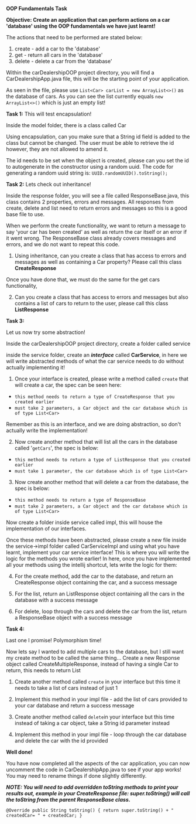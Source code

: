 **OOP Fundamentals Task**

**Objective: Create an application that can perform actions on a car 'database' using the OOP fundamentals we have just learnt!**

The actions that need to be performed are stated below:
1) create - add a car to the 'database'
2) get - return all cars in the 'database'
3) delete - delete a car from the 'database'

Within the carDealershipOOP project directory, you will find a CarDealershipApp.java file, this will be the starting point of 
your application.

As seen in the file, please use `List<Car> carList = new ArrayList<>()` as the database of cars. As you can see the list currently
equals `new ArrayList<>()` which is just an empty list!

**Task 1:**
This will test encapsulation!

Inside the model folder, there is a class called Car

Using encapsulation, can you make sure that a String id field is added to the class but cannot be changed.
The user must be able to retrieve the id however, they are not allowed to amend it.

The id needs to be set when the object is created, please can you set the id to autogenerate in the constructor using a random uuid.
The code for generating a random uuid string is:
`UUID.randomUUID().toString();`

**Task 2:**
Lets check out inheritance!

Inside the response folder, you will see a file called ResponseBase.java, this class contains 2 properties, errors and messages.
All responses from create, delete and list need to return errors and messages so this is a good base file to use.

When we perform the create functionality, we want to return a message to say 'your car has been created' as well as return the car itself or an error if it went wrong.
The ResponseBase class already covers messages and errors, and we do not want to repeat this code.
1) Using inheritance, can you create a class that has access to errors and messages as well as containing a Car property? Please call this class **CreateResponse**

Once you have done that, we must do the same for the get cars functionality, 

2) Can you create a class that has access to errors and messages but also contains a list of cars to return to the user, please call this class **ListResponse**

**Task 3:**

Let us now try some abstraction!

Inside the carDealershipOOP project directory, create a folder called service

inside the service folder, create an **_interface_** called **CarService**, in here we will write abstracted methods of what the car service needs to do
without actually implementing it!

1) Once your interface is created, please write a method called `create` that will create a car, the spec can be seen here:
 - `this method needs to return a type of CreateResponse that you created earlier`
 - `must take 2 parameters, a Car object and the car database which is of type List<Car>`
 
Remember as this is an interface, and we are doing abstraction, so don't actually write the implementation!

2) Now create another method that will list all the cars in the database called '`getCars`', the spec is below:
- `this method needs to return a type of ListResponse that you created earlier`
- `must take 1 parameter, the car database which is of type List<Car>`
3) Now create another method that will delete a car from the database, the spec is below:
- `this method needs to return a type of ResponseBase`
- `must take 2 parameters, a Car object and the car database which is of type List<Car>`

Now create a folder inside service called impl, this will house the implementation of our interfaces.

Once these methods have been abstracted, please create a new file inside the service->impl folder called CarServiceImpl
and using what you have learnt, implement your car service interface! This is where you will write the logic for the methods you wrote earlier!
In here, once you have implemented all your methods using the intellij shortcut, lets write the logic for them:

4) For the create method, add the car to the database, and return an CreateResponse object containing the car, and a success message

5) For the list, return an ListResponse object containing all the cars in the database with a success message

6) For delete, loop through the cars and delete the car from the list, return a ResponseBase object with a success message

**Task 4:**

Last one I promise! Polymorphism time!

Now lets say I wanted to add multiple cars to the database, but I still want my create method to be called the same thing...
Create a new Response object called CreateMultipleResponse, instead of having a single Car to return, this needs to return List<Car>

1) Create another method called `create` in your interface but this time it needs to take a list of cars instead of just 1

2) Implement this method in your impl file - add the list of cars provided to your car database and return a success message

3) Create another method called `delete`in your interface but this time instead of taking a car object, take a String id parameter instead

4) Implement this method in your impl file - loop through the car database and delete the car with the id provided

**Well done!**

You have now completed all the aspects of the car application, you can now uncomment the code in CarDealershipApp.java to see if your app works!
You may need to rename things if done slightly differently.

**_NOTE: You will need to add overridden toString methods to print your results out, example in your CreateResponse file:
super.toString() will call the toString from the parent ResponseBase class._**

`@Override
public String toString() {
return
super.toString() +
" createdCar= " + createdCar;
}`
